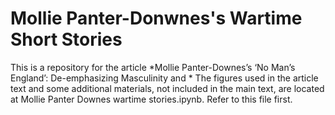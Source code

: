 # Mollie Panter-Donwnes's Wartime Short Stories
This is a repository for the article *Mollie Panter-Downes’s ‘No Man’s England’: De-emphasizing Masculinity and *
The figures used in the article text and some additional materials, not included in the main text, are located at Mollie Panter Downes wartime stories.ipynb. Refer to this file first.
